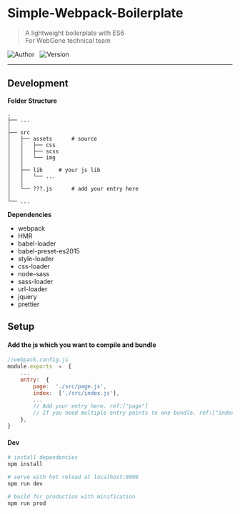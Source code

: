 # Simple-Webpack-Boilerplate  
> A lightweight boilerplate with ES6  
> For WebGene technical team  

![Author](https://img.shields.io/badge/Author-Junxiang-yellow.svg)   
![Version](https://img.shields.io/badge/Version-0.1.0-blue.svg)
___
## Development
**Folder Structure**
```
.
├── ...
│
├── src		
│   ├── assets		# source
│   │   ├── css
│   │   ├── scss
│   │   └── img
│   │
│   ├── lib		# your js lib
│   │   └── ...
│   │
│   └── ???.js		# add your entry here
│
└── ...
```

**Dependencies**
 - webpack
 - HMR
 - babel-loader
 - babel-preset-es2015
 - style-loader
 - css-loader 
 - node-sass
 - sass-loader
 - url-loader
 - jquery
 - prettier


##  Setup
####  Add the js which you want to compile and bundle

```js
//webpack.config.js
module.exports  =  {
	...
	entry:  {
		page:  './src/page.js',
		index:  ['./src/index.js'],
		...
		// Add your entry here. ref:["page"]
		// If you need multiple entry points to one bundle. ref:["index"]	
	},
}
```

#### Dev
```bash
# install dependencies
npm install

# serve with hot reload at localhost:8000
npm run dev

# build for production with minification
npm run prod
```
